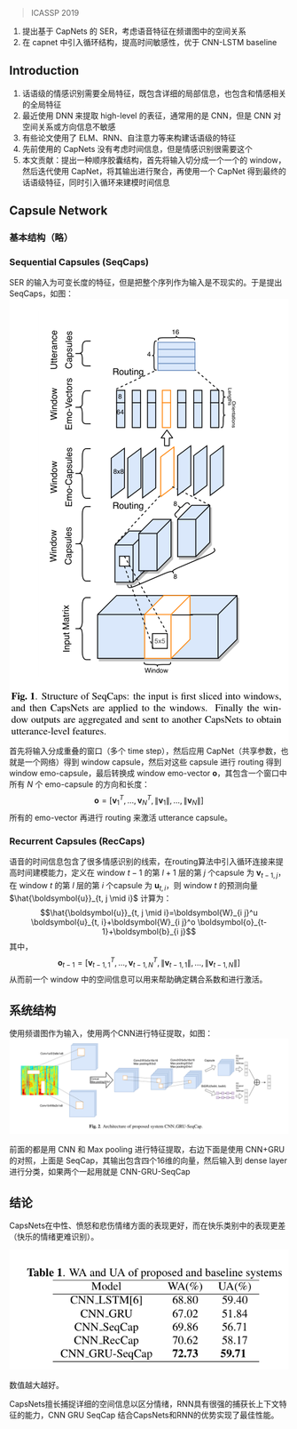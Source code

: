 > ICASSP 2019

1. 提出基于 CapNets 的 SER，考虑语音特征在频谱图中的空间关系
2. 在 capnet 中引入循环结构，提高时间敏感性，优于 CNN-LSTM baseline

## Introduction

1. 话语级的情感识别需要全局特征，既包含详细的局部信息，也包含和情感相关的全局特征
2. 最近使用 DNN 来提取 high-level 的表征，通常用的是 CNN，但是 CNN 对空间关系或方向信息不敏感
3. 有些论文使用了 ELM、RNN、自注意力等来构建话语级的特征
4. 先前使用的 CapNets 没有考虑时间信息，但是情感识别很需要这个
5. 本文贡献：提出一种顺序胶囊结构，首先将输入切分成一个一个的 window，然后迭代使用 CapNet，将其输出进行聚合，再使用一个 CapNet 得到最终的话语级特征，同时引入循环来建模时间信息

## Capsule Network

### 基本结构（略）

### Sequential Capsules (SeqCaps)

SER 的输入为可变长度的特征，但是把整个序列作为输入是不现实的。于是提出  SeqCaps，如图：![](./image/Pasted%20image%2020230127210656.png)
首先将输入分成重叠的窗口（多个 time step），然后应用 CapNet（共享参数，也就是一个网络）得到 window capsule，然后对这些 capsule 进行 routing 得到 window emo-capsule，最后转换成 window emo-vector $\boldsymbol{o}$，其包含一个窗口中所有 $N$ 个 emo-capsule 的方向和长度：$$\boldsymbol{o}=\left[\boldsymbol{v}_1^T, \ldots, \boldsymbol{v}_N^T,\left\|\boldsymbol{v}_1\right\|, \ldots,\left\|\boldsymbol{v}_N\right\|\right]$$
所有的 emo-vector 再进行 routing 来激活 utterance capsule。

### Recurrent Capsules (RecCaps)
语音的时间信息包含了很多情感识别的线索，在routing算法中引入循环连接来提高时间建模能力，定义在 window $t-1$ 的第 $l+1$ 层的第 $j$ 个capsule 为 $\boldsymbol{v}_{t-1, j}$，在 window $t$ 的第 $l$ 层的第 $i$ 个capsule 为 $\boldsymbol{u}_{t, i}$，则 window $t$ 的预测向量 $\hat{\boldsymbol{u}}_{t, j \mid i}$ 计算为：$$\hat{\boldsymbol{u}}_{t, j \mid i}=\boldsymbol{W}_{i j}^u \boldsymbol{u}_{t, i}+\boldsymbol{W}_{i j}^o \boldsymbol{o}_{t-1}+\boldsymbol{b}_{i j}$$
其中，$$\boldsymbol{o}_{t-1}=\left[\boldsymbol{v}_{t-1,1}^T, \ldots, \boldsymbol{v}_{t-1, N}^T,\left\|\boldsymbol{v}_{t-1,1}\right\|, \ldots,\left\|\boldsymbol{v}_{t-1, N}\right\|\right]$$
从而前一个 window 中的空间信息可以用来帮助确定耦合系数和进行激活。


## 系统结构

使用频谱图作为输入，使用两个CNN进行特征提取，如图：
![](./image/Pasted%20image%2020230127210457.png)


前面的都是用 CNN 和 Max pooling 进行特征提取，右边下面是使用 CNN+GRU 的对照，上面是 SeqCap，其输出包含四个16维的向量，然后输入到 dense layer 进行分类，如果两个一起用就是 CNN-GRU-SeqCap

## 结论
CapsNets在中性、愤怒和悲伤情绪方面的表现更好，而在快乐类别中的表现更差（快乐的情绪更难识别）。

![](./image/Pasted%20image%2020230127213652.png)

数值越大越好。

CapsNets擅长捕捉详细的空间信息以区分情绪，RNN具有很强的捕获长上下文特征的能力，CNN GRU SeqCap 结合CapsNets和RNN的优势实现了最佳性能。